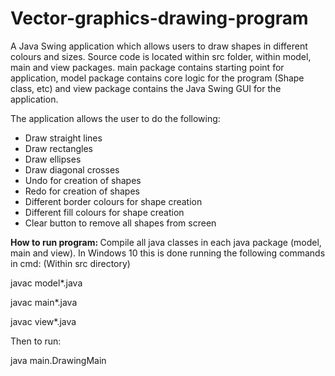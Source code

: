 # Vector-graphics-drawing-program
A Java Swing application which allows users to draw shapes in different colours and sizes. Source code is located within src folder, within model, main and view packages. main package contains starting point for application, model package contains core logic for the program (Shape class, etc) and view package contains the Java Swing GUI for the application.

The application allows the user to do the following:
 - Draw straight lines
 - Draw rectangles
 - Draw ellipses
 - Draw diagonal crosses
 - Undo for creation of shapes
 - Redo for creation of shapes
 - Different border colours for shape creation
 - Different fill colours for shape creation
 - Clear button to remove all shapes from screen

<b> How to run program: </b> 
Compile all java classes in each java package (model, main and view). In Windows 10 this is done running the following commands in cmd: (Within src directory)

javac model*.java

javac main*.java

javac view*.java


Then to run:

java main.DrawingMain
